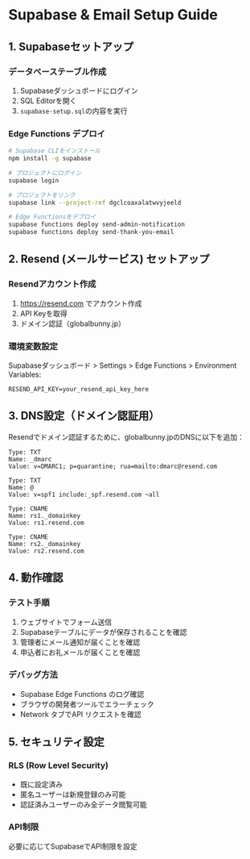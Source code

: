 # Supabase & Email Setup Guide

## 1. Supabaseセットアップ

### データベーステーブル作成
1. Supabaseダッシュボードにログイン
2. SQL Editorを開く
3. `supabase-setup.sql`の内容を実行

### Edge Functions デプロイ
```bash
# Supabase CLIをインストール
npm install -g supabase

# プロジェクトにログイン
supabase login

# プロジェクトをリンク
supabase link --project-ref dgclcoaxalatwvyjeeld

# Edge Functionsをデプロイ
supabase functions deploy send-admin-notification
supabase functions deploy send-thank-you-email
```

## 2. Resend (メールサービス) セットアップ

### Resendアカウント作成
1. https://resend.com でアカウント作成
2. API Keyを取得
3. ドメイン認証（globalbunny.jp）

### 環境変数設定
Supabaseダッシュボード > Settings > Edge Functions > Environment Variables:
```
RESEND_API_KEY=your_resend_api_key_here
```

## 3. DNS設定（ドメイン認証用）

Resendでドメイン認証するために、globalbunny.jpのDNSに以下を追加：

```
Type: TXT
Name: _dmarc
Value: v=DMARC1; p=quarantine; rua=mailto:dmarc@resend.com

Type: TXT  
Name: @
Value: v=spf1 include:_spf.resend.com ~all

Type: CNAME
Name: rs1._domainkey
Value: rs1.resend.com

Type: CNAME
Name: rs2._domainkey  
Value: rs2.resend.com
```

## 4. 動作確認

### テスト手順
1. ウェブサイトでフォーム送信
2. Supabaseテーブルにデータが保存されることを確認
3. 管理者にメール通知が届くことを確認
4. 申込者にお礼メールが届くことを確認

### デバッグ方法
- Supabase Edge Functions のログ確認
- ブラウザの開発者ツールでエラーチェック
- Network タブでAPI リクエストを確認

## 5. セキュリティ設定

### RLS (Row Level Security)
- 既に設定済み
- 匿名ユーザーは新規登録のみ可能
- 認証済みユーザーのみ全データ閲覧可能

### API制限
必要に応じてSupabaseでAPI制限を設定